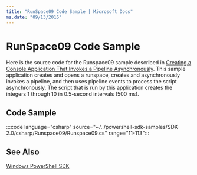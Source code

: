 ```yaml
---
title: "RunSpace09 Code Sample | Microsoft Docs"
ms.date: "09/13/2016"
---
```

# RunSpace09 Code Sample

Here is the source code for the Runspace09 sample described in
[Creating a Console Application That Invokes a Pipeline Asynchronously](https://msdn.microsoft.com/198c1c94-2a06-457e-93ce-c0d910618e47).
This sample application creates and opens a runspace, creates and asynchronously invokes a pipeline,
and then uses pipeline events to process the script asynchronously. The script that is run by this
application creates the integers 1 through 10 in 0.5-second intervals (500 ms).

## Code Sample

:::code language="csharp" source="~/../powershell-sdk-samples/SDK-2.0/csharp/Runspace09/Runspace09.cs" range="11-113":::

## See Also

[Windows PowerShell SDK](../windows-powershell-reference.md)
